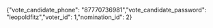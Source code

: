{"vote_candidate_phone": "87770736981","vote_candidate_password": "leopoldfitz","voter_id": 1,"nomination_id": 2}